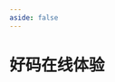 ```yaml
---
aside: false
---
```

<script setup>
import IME from "@/ime/BaseGrandCode.vue";
</script>

# 好码在线体验

<IME id="hao" chaifenJson="/hao/chaifen.json" />
